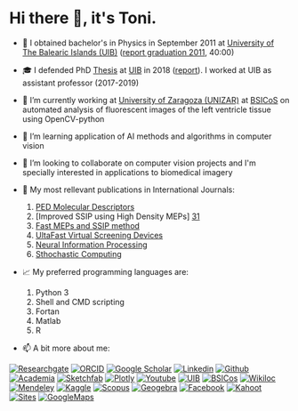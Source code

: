 # Hi there 👋, it's Toni.

- 📜 I obtained bachelor's in Physics in September 2011 at [University of The Balearic Islands (UIB)][24] ([report graduation 2011][27], 40:00)
- 🎓 I defended PhD [Thesis][20] at [UIB][24] in 2018 ([report][26]). I worked at UIB as assistant professor (2017-2019)
- 🔬 I’m currently working at [University of Zaragoza (UNIZAR)][22] at [BSICoS][21] on automated analysis of fluorescent images of the left ventricle tissue using OpenCV-python
- 📐 I’m learning application of AI methods and algorithms in computer vision
- 👯 I’m looking to collaborate on computer vision projects and I'm specially interested in applications to biomedical imagery
- 📘 My most rellevant publications in International Journals:

  1. [PED Molecular Descriptors][30]
  2. [Improved SSIP using High Density MEPs] [31]
  3. [Fast MEPs and SSIP method][32]
  4. [UltaFast Virtual Screening Devices][33]
  5. [Neural Information Processing][34]
  6. [Sthochastic Computing][35]
  

- 📈 My preferred programming languages are:

  1. Python 3
  2. Shell and CMD scripting
  3. Fortan
  4. Matlab
  5. R

<!-- Please don't remove this: Grab your social icons from https://github.com/carlsednaoui/gitsocial -->

<!-- display the social media buttons in your README -->
- 📫 A bit more about me:

[![Researchgate][1.1]][1]
[![ORCID][2.1]][2]
[![Google Scholar][3.1]][3]
[![Linkedin][4.1]][4]
[![Github][5.1]][5]
[![Academia][6.1]][6]
[![Sketchfab][7.1]][7]
[![Plotly][8.1]][8]
[![Youtube][9.1]][9]
[![UIB][10.1]][10]
[![BSICos][11.1]][11]
[![Wikiloc][12.1]][12]
[![Mendeley][13.1]][13]
[![Kaggle][14.1]][14]
[![Scopus][15.1]][15]
[![Geogebra][16.1]][16]
[![Facebook][17.1]][17]
[![Kahoot][18.1]][18]
[![Sites][19.1]][19]
[![GoogleMaps][23.1]][23]


<!-- links to social media icons -->
<!-- no need to change these -->

<!-- icons with padding -->

[1.1]: https://i.imgur.com/zMtL4Is.png
[2.1]: https://i.imgur.com/XHIFNZx.png
[3.1]: https://i.imgur.com/FYuboL3.png
[4.1]: https://68ef2f69c7787d4078ac-7864ae55ba174c40683f10ab811d9167.ssl.cf1.rackcdn.com/linkedin-icon_32x32.png
[5.1]: https://i.imgur.com/LwU3Hoc.png
[6.1]: https://i.imgur.com/Y8ieQb8.png
[7.1]: https://i.imgur.com/iO0zN7M.png
[8.1]: https://i.imgur.com/puAejxJ.png
[9.1]: https://68ef2f69c7787d4078ac-7864ae55ba174c40683f10ab811d9167.ssl.cf1.rackcdn.com/youtube-icon_32x32.png
[10.1]: https://i.imgur.com/evfWKKj.png
[11.1]: https://i.imgur.com/oxq6f8z.png
[12.1]: https://i.imgur.com/qD41dwm.png
[13.1]: https://i.imgur.com/3sAseRF.png
[14.1]: https://i.imgur.com/7aDp7MX.png
[15.1]: https://i.imgur.com/rHrl9N9.png
[16.1]: https://i.imgur.com/58DJv31.png
[17.1]: https://i.imgur.com/37gqxjZ.png
[18.1]: https://i.imgur.com/2vxwKxZ.png
[19.1]: https://i.imgur.com/WC6DLj2.jpg
[20.1]: Thesis
[21.1]: BSICoS
[23.1]: https://i.imgur.com/5Pl5sDC.png
[24.1]: UIB
[25.1]: https://i.imgur.com/Qtceyxk.png
[26.1]: report

<!-- links to your social media accounts -->
<!-- update these accordingly -->


[1]: https://www.researchgate.net/profile/Antoni_Oliver
[2]: http://orcid.org/0000-0001-8571-2733
[3]: https://scholar.google.co.in/citations?user=zQGDAioAAAAJ&hl=es
[4]: http://linkedin.com/in/aoliverg/
[5]: http://www.github.com/tonibois
[6]: https://uib-es.academia.edu/ToniOliver
[7]: https://sketchfab.com/tonibois
[8]: https://chart-studio.plotly.com/~ToniBois
[9]: https://www.youtube.com/channel/UCwblk_p6j6e0Yi-J3czgFLw?view_as=subscriber
[10]: https://www.uib.eu/personal/ABjIwNTIzOA/ 
[11]: http://bsicos.unizar.es/antoni-oliver-gelabert/
[12]: https://es.wikiloc.com/wikiloc/user.do?id=1345462
[13]: https://www.mendeley.com/profiles/antoni-oliver1/
[14]: https://www.kaggle.com/tonibois
[15]: https://www.scopus.com/authid/detail.uri?authorId=56603709400
[16]: https://www.geogebra.org/u/toni.oliver87
[17]: https://www.facebook.com/toni.olivergelabert
[18]: https://create.kahoot.it/search?creator=toni_og&filter=1
[19]: https://sites.google.com/site/meteopina/: 
[20]: https://www.tdx.cat/handle/10803/462902
[21]: https://bsicos.unizar.es/people/
[22]: http://www.unizar.es/
[23]: https://www.google.com/maps/contrib/113046197090732473177/
[24]: https://www.uib.cat/
[26]: https://diari.uib.es/arxiu/Aceleracion-y-optimizacion-de-procesos-en-la.cid526350
[27]: https://canal.uib.cat/cataleg/?contentId=223825
[30]: https://www.nature.com/articles/srep43738
[31]: https://onlinelibrary.wiley.com/doi/abs/10.1002/jcc.25574
[32]: https://onlinelibrary.wiley.com/doi/abs/10.1002/jcc.24695
[33]: https://ieeexplore.ieee.org/abstract/document/7845709
[34]: https://www.worldscientific.com/doi/abs/10.1142/S0129065714300034
[35]: https://ieeexplore.ieee.org/abstract/document/7093194

<!-- Please don't remove this: Grab your social icons from https://github.com/carlsednaoui/gitsocial -->
<!--
**tonibois/tonibois** is a ✨ _special_ ✨ repository because its `README.md` (this file) appears on your GitHub profile.
Here are some ideas to get you started: - 🔭 I’m currently working on Automated analysis of images from microscope using OPENCV python
- 🌱 I’m currently learning AI methods and algorithms
- 👯 I’m looking to collaborate on computer vision projects and I'm specially interested in applications to biomedical imagery
- 🤔 I’m looking for help with ...
- 💬 Ask me about ...
- 📫 How to reach me: ...
- 😄 Pronouns: ...
- ⚡ Fun fact: ...  emo::ji("face") -->
